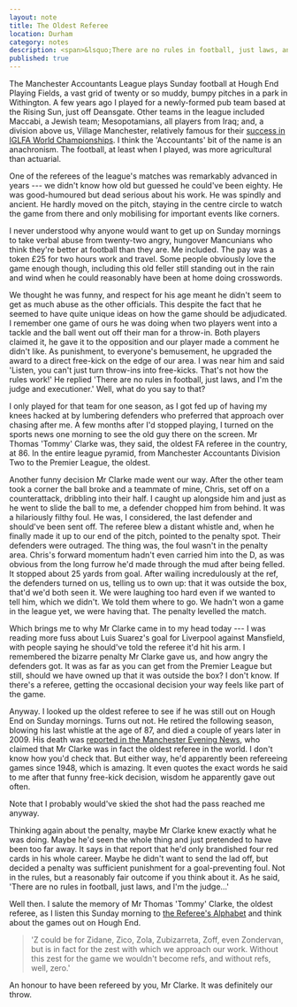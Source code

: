 ```yaml
---
layout: note
title: The Oldest Referee
location: Durham
category: notes
description: <span>&lsquo;There are no rules in football, just laws, and I'm the judge and executioner.&rsquo;</span>
published: true
---
```


The Manchester Accountants League plays Sunday football at Hough End Playing Fields, a vast grid of twenty or so muddy, bumpy pitches in a park in Withington. A few years ago I played for a newly-formed pub team based at the Rising Sun, just off Deansgate. Other teams in the league included Maccabi, a Jewish team; Mesopotamians, all players from Iraq; and, a division above us, Village Manchester, relatively famous for their [success in IGLFA World Championships][1]. I think the 'Accountants' bit of the name is an anachronism. The football, at least when I played, was more agricultural than actuarial.

One of the referees of the league's matches was remarkably advanced in years --- we didn't know how old but guessed he could've been eighty. He was good-humoured but dead serious about his work. He was spindly and ancient. He hardly moved on the pitch, staying in the centre circle to watch the game from there and only mobilising for important events like corners.

I never understood why anyone would want to get up on Sunday mornings to take verbal abuse from twenty-two angry, hungover Mancunians who think they're better at football than they are. Me included. The pay was a token £25 for two hours work and travel. Some people obviously love the game enough though, including this old feller still standing out in the rain and wind when he could reasonably have been at home doing crosswords.

We thought he was funny, and respect for his age meant he didn't seem to get as much abuse as the other officials. This despite the fact that he seemed to have quite unique ideas on how the game should be adjudicated. I remember one game of ours he was doing when two players went into a tackle and the ball went out off their man for a throw-in. Both players claimed it, he gave it to the opposition and our player made a comment he didn't like. As punishment, to everyone's bemusement, he upgraded the award to a direct free-kick on the edge of our area. I was near him and said 'Listen, you can't just turn throw-ins into free-kicks. That's not how the rules work!' He replied 'There are no rules in football, just laws, and I'm the judge and executioner.' Well, what do you say to that?

I only played for that team for one season, as I got fed up of having my knees hacked at by lumbering defenders who preferred that approach over chasing after me. A few months after I'd stopped playing, I turned on the sports news one morning to see the old guy there on the screen. Mr Thomas 'Tommy' Clarke was, they said, the oldest FA referee in the country, at 86. In the entire league pyramid, from Manchester Accountants Division Two to the Premier League, the oldest.

Another funny decision Mr Clarke made went our way. After the other team took a corner the ball broke and a teammate of mine, Chris, set off on a counterattack, dribbling into their half. I caught up alongside him and just as he went to slide the ball to me, a defender chopped him from behind. It was a hilariously filthy foul. He was, I considered, the last defender and should've been sent off. The referee blew a distant whistle and, when he finally made it up to our end of the pitch, pointed to the penalty spot. Their defenders were outraged. The thing was, the foul wasn't in the penalty area. Chris's forward momentum hadn't even carried him into the D, as was obvious from the long furrow he'd made through the mud after being felled. It stopped about 25 yards from goal. After wailing incredulously at the ref, the defenders turned on us, telling us to own up: that it was outside the box, that'd we'd both seen it. We were laughing too hard even if we wanted to tell him, which we didn't. We told them where to go. We hadn't won a game in the league yet, we were having that. The penalty levelled the match.

Which brings me to why Mr Clarke came in to my head today --- I was reading more fuss about Luis Suarez's goal for Liverpool against Mansfield, with people saying he should've told the referee it'd hit his arm. I remembered the bizarre penalty Mr Clarke gave us, and how angry the defenders got. It was as far as you can get from the Premier League but still, should we have owned up that it was outside the box? I don't know. If there's a referee, getting the occasional decision your way feels like part of the game.

Anyway. I looked up the oldest referee to see if he was still out on Hough End on Sunday mornings. Turns out not. He retired the following season, blowing his last whistle at the age of 87, and died a couple of years later in 2009. His death was [reported in the Manchester Evening News][2], who claimed that Mr Clarke was in fact the oldest referee in the world. I don't know how you'd check that. But either way, he'd apparently been refereeing games since 1948, which is amazing. It even quotes the exact words he said to me after that funny free-kick decision, wisdom he apparently gave out often.

<aside>Note that I probably would've skied the shot had the pass reached me anyway.</aside>

Thinking again about the penalty, maybe Mr Clarke knew exactly what he was doing. Maybe he'd seen the whole thing and just pretended to have been too far away. It says in that report that he'd only brandished four red cards in his whole career. Maybe he didn't want to send the lad off, but decided a penalty was sufficient punishment for a goal-preventing foul. Not in the rules, but a reasonably fair outcome if you think about it. As he said, 'There are no rules in football, just laws, and I'm the judge…'

Well then. I salute the memory of Mr Thomas 'Tommy' Clarke, the oldest referee, as I listen this Sunday morning to [the Referee's Alphabet][3] and think about the games out on Hough End.

> 'Z could be for Zidane, Zico, Zola, Zubizarreta, Zoff, even Zondervan, but is in fact for the
> zest with which we approach our work. Without this zest for the game we wouldn't become refs, and 
> without refs, well, zero.'

An honour to have been refereed by you, Mr Clarke. It was definitely our throw.

[1]: http://www.vmfc.co.uk/about/
[2]: http://www.manchestereveningnews.co.uk/news/greater-manchester-news/worlds-oldest-ref-dies-915519
[3]: http://www.youtube.com/watch?v=uqpJ6XYykHE